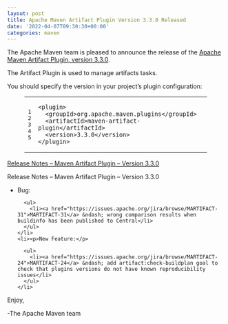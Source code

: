 ```yaml
---
layout: post
title: Apache Maven Artifact Plugin Version 3.3.0 Released
date: '2022-04-07T09:30:30+00:00'
categories: maven
---
```

<div class="entry-content"><p>The Apache Maven team is pleased to announce the release of the
  <a href="https://maven.apache.org/plugins/maven-artifact-plugin/">Apache Maven Artifact Plugin, version 3.3.0</a>.</p>

  <p>The Artifact Plugin is used to manage artifacts tasks.</p>

  <p>You should specify the version in your project&rsquo;s plugin configuration:</p>

  <figure class='code'><figcaption><span></span></figcaption><div class="highlight"><table><tr><td class="gutter"><pre class="line-numbers"><span class='line-number'>1</span>
<span class='line-number'>2</span>
<span class='line-number'>3</span>
<span class='line-number'>4</span>
<span class='line-number'>5</span>
</pre></td><td class='code'><pre><code class='xml'><span class='line'><span class="nt">&lt;plugin&gt;</span>
</span><span class='line'>  <span class="nt">&lt;groupId&gt;</span>org.apache.maven.plugins<span class="nt">&lt;/groupId&gt;</span>
</span><span class='line'>  <span class="nt">&lt;artifactId&gt;</span>maven-artifact-plugin<span class="nt">&lt;/artifactId&gt;</span>
</span><span class='line'>  <span class="nt">&lt;version&gt;</span>3.3.0<span class="nt">&lt;/version&gt;</span>
</span><span class='line'><span class="nt">&lt;/plugin&gt;</span>
</span></code></pre></td></tr></table></div></figure>




  <!-- more -->


  <p><a href="https://issues.apache.org/jira/secure/ReleaseNote.jspa?version=12350902&amp;styleName=Text&amp;projectId=12324322">Release Notes &ndash; Maven Artifact Plugin &ndash; Version 3.3.0</a></p>

  <p>Release Notes &ndash; Maven Artifact Plugin &ndash; Version 3.3.0</p>

  <ul>
    <li><p>Bug:</p>

      <ul>
        <li><a href="https://issues.apache.org/jira/browse/MARTIFACT-31">MARTIFACT-31</a> &ndash; wrong comparison results when buildinfo has been published to Central</li>
      </ul>
    </li>
    <li><p>New Feature:</p>

      <ul>
        <li><a href="https://issues.apache.org/jira/browse/MARTIFACT-24">MARTIFACT-24</a> &ndash; add artifact:check-buildplan goal to check that plugins versions do not have known reproducibility issues</li>
      </ul>
    </li>
  </ul>


  <p>Enjoy,</p>

  <p>-The Apache Maven team</p>
</div>
